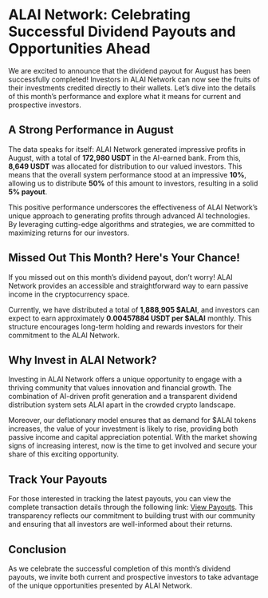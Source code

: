 
# ALAI Network: Celebrating Successful Dividend Payouts and Opportunities Ahead

We are excited to announce that the dividend payout for August has been successfully completed! Investors in ALAI Network can now see the fruits of their investments credited directly to their wallets. Let’s dive into the details of this month’s performance and explore what it means for current and prospective investors.

## A Strong Performance in August

The data speaks for itself: ALAI Network generated impressive profits in August, with a total of **172,980 USDT** in the AI-earned bank. From this, **8,649 USDT** was allocated for distribution to our valued investors. This means that the overall system performance stood at an impressive **10%**, allowing us to distribute **50%** of this amount to investors, resulting in a solid **5% payout**.

This positive performance underscores the effectiveness of ALAI Network’s unique approach to generating profits through advanced AI technologies. By leveraging cutting-edge algorithms and strategies, we are committed to maximizing returns for our investors.

## Missed Out This Month? Here's Your Chance!

If you missed out on this month’s dividend payout, don’t worry! ALAI Network provides an accessible and straightforward way to earn passive income in the cryptocurrency space.

Currently, we have distributed a total of **1,888,905 $ALAI**, and investors can expect to earn approximately **0.00457884 USDT per $ALAI** monthly. This structure encourages long-term holding and rewards investors for their commitment to the ALAI Network.

## Why Invest in ALAI Network?

Investing in ALAI Network offers a unique opportunity to engage with a thriving community that values innovation and financial growth. The combination of AI-driven profit generation and a transparent dividend distribution system sets ALAI apart in the crowded crypto landscape.

Moreover, our deflationary model ensures that as demand for $ALAI tokens increases, the value of your investment is likely to rise, providing both passive income and capital appreciation potential. With the market showing signs of increasing interest, now is the time to get involved and secure your share of this exciting opportunity.

## Track Your Payouts

For those interested in tracking the latest payouts, you can view the complete transaction details through the following link: [View Payouts](https://bscscan.com/tx/0xf74dfbd67ab67a0b0f51d3a9c1e0afce1b16d24409bce04605c15d409b7cfe87). This transparency reflects our commitment to building trust with our community and ensuring that all investors are well-informed about their returns.

## Conclusion

As we celebrate the successful completion of this month’s dividend payouts, we invite both current and prospective investors to take advantage of the unique opportunities presented by ALAI Network.
